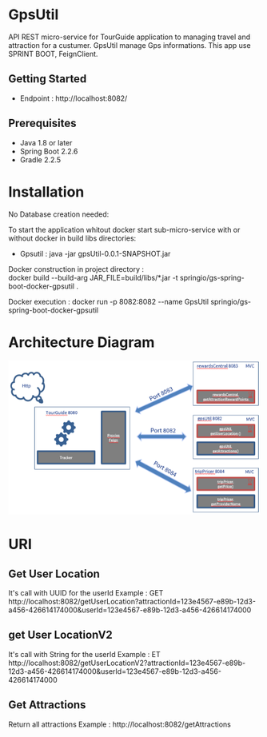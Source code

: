 # GpsUtil
API REST micro-service for TourGuide application to managing travel and attraction for a custumer.
GpsUtil manage Gps informations. 
This app use SPRINT BOOT, FeignClient.

## Getting Started

- Endpoint : http://localhost:8082/

## Prerequisites

- Java 1.8 or later
- Spring Boot 2.2.6
- Gradle 2.2.5

# Installation

No Database creation needed:

To start the application whitout docker start sub-micro-service with or without docker in build libs directories: 
- Gpsutil : java -jar gpsUtil-0.0.1-SNAPSHOT.jar


Docker construction in project directory :  
docker build --build-arg JAR_FILE=build/libs/*.jar -t springio/gs-spring-boot-docker-gpsutil .

Docker execution : 
docker run -p 8082:8082 --name GpsUtil springio/gs-spring-boot-docker-gpsutil
# Architecture Diagram
![ScreenShot](Architecture.png)

# URI
## Get User Location
It's call with UUID for the userId
Example : 
GET http://localhost:8082/getUserLocation?attractionId=123e4567-e89b-12d3-a456-426614174000&userId=123e4567-e89b-12d3-a456-426614174000

## get User LocationV2
It's call with String for the userId
Example : 
ET http://localhost:8082/getUserLocationV2?attractionId=123e4567-e89b-12d3-a456-426614174000&userId=123e4567-e89b-12d3-a456-426614174000

## Get Attractions
Return all attractions
Example : 
http://localhost:8082/getAttractions
